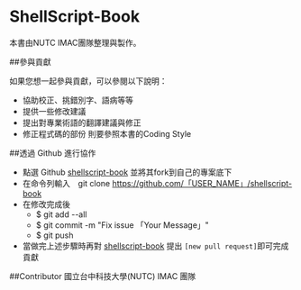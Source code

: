 # ShellScript-Book
本書由NUTC IMAC團隊整理與製作。

 
 
##參與貢獻

如果您想一起參與貢獻，可以參閱以下說明：

- 協助校正、挑錯別字、語病等等
- 提供一些修改建議
- 提出對專業術語的翻譯建議與修正
- 修正程式碼的部份 則要參照本書的Coding Style


##透過 Github 進行協作

- 點選 Github [shellscript-book](https://github.com/imac-iot/shellscript-book)  並將其fork到自己的專案底下  
- 在命令列輸入　git clone https://github.com/「USER_NAME」/shellscript-book
- 在修改完成後 
  - $ git add --all
  - $ git commit -m "Fix issue 「Your Message」"
  - $ git push 
- 當做完上述步驟時再對 [shellscript-book](https://github.com/imac-iot/shellscript-book) 提出 `[new pull request]`即可完成貢獻


##Contributor
國立台中科技大學(NUTC) IMAC 團隊